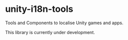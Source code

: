 # unity-i18n-tools
Tools and Components to localise Unity games and apps.

This library is currently under development.
